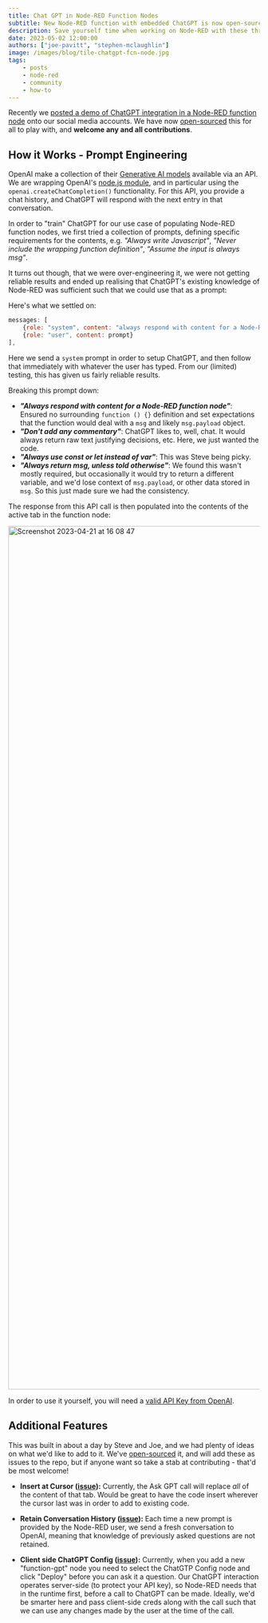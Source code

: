 ```yaml
---
title: Chat GPT in Node-RED Function Nodes
subtitle: New Node-RED function with embedded ChatGPT is now open-sourced and available to use!
description: Save yourself time when working on Node-RED with these three tips.
date: 2023-05-02 12:00:00
authors: ["joe-pavitt", "stephen-mclaughlin"]
image: /images/blog/tile-chatgpt-fcn-node.jpg
tags:
    - posts
    - node-red
    - community
    - how-to
---
```


Recently we [posted a demo of ChatGPT integration in a Node-RED function node](https://www.linkedin.com/posts/flowforge_chatgpt-with-node-red-function-nodes-activity-7052725869684953088-2yOA?utm_source=share&utm_medium=member_desktop) 
onto our social media accounts. We have now <a href="https://github.com/FlowFuse/node-red-function-gpt" target="_blank">open-sourced</a> this for all to play with, and **welcome any and all contributions**.
<!--more-->

## How it Works - Prompt Engineering

OpenAI make a collection of their [Generative AI models](https://platform.openai.com/docs/models) available
via an API. We are wrapping OpenAI's [node.js module](https://www.npmjs.com/package/openai), and in particular
using the `openai.createChatCompletion()` functionality. For this API, you provide a chat history, and ChatGPT will
respond with the next entry in that conversation.

In order to "train" ChatGPT for our use case of populating Node-RED function nodes, we first tried a collection of prompts, defining specific
requirements for the contents, e.g. _"Always write Javascript"_, _"Never include the wrapping function definition"_,
_"Assume the input is always msg"_.

It turns out though, that we were over-engineering it, we were not getting reliable results and ended up
realising that ChatGPT's existing knowledge of Node-RED was sufficient such that we could use that as a prompt:

Here's what we settled on:

```javascript
messages: [
    {role: "system", content: "always respond with content for a Node-RED function node, and don't add any commentary, always use const or let instead of var. Always return msg, unless told otherwise."},
    {role: "user", content: prompt}
],
```

Here we send a `system` prompt in order to setup ChatGPT, and then follow that immediately with whatever the user has typed.
From our (limited) testing, this has given us fairly reliable results.

Breaking this prompt down:

- ***"Always respond with content for a Node-RED function node"***: Ensured no surrounding `function () {}` definition and set expectations that the function would deal with a `msg` and likely `msg.payload` object.
- ***"Don't add any commentary"***: ChatGPT likes to, well, chat. It would always return raw text justifying decisions, etc. Here, we just wanted the code.
- ***"Always use const or let instead of var"***: This was Steve being picky.
- ***"Always return msg, unless told otherwise"***: We found this wasn't mostly required, but occasionally it would try to return a different variable, and we'd lose context of `msg.payload`, or other data stored in `msg`. So this just made sure we had the consistency.

The response from this API call is then populated into the contents of the active tab in the function node:

<img width="1728" alt="Screenshot 2023-04-21 at 16 08 47" src="https://user-images.githubusercontent.com/99246719/233671631-fefa36c1-6db4-4392-a057-314c16fd91b7.png">

In order to use it yourself, you will need a [valid API Key from OpenAI](https://platform.openai.com/account/api-keys).

## Additional Features

This was built in about a day by Steve and Joe, and we had plenty of ideas on what we'd like to add to it. We've
[open-sourced](https://github.com/FlowFuse/node-red-function-gpt) it, and will add these as issues to the repo, but if anyone want so take a stab at contributing - that'd be most welcome!

- **Insert at Cursor ([issue](https://github.com/FlowFuse/node-red-function-gpt/issues/11)):** Currently, the Ask GPT call will replace _all_ of the content of that tab. Would be great
to have the code insert wherever the cursor last was in order to add to existing code.

- **Retain Conversation History ([issue](https://github.com/FlowFuse/node-red-function-gpt/issues/12)):** Each time a new prompt is provided by the Node-RED user, we send a fresh conversation to OpenAI,
meaning that knowledge of previously asked questions are not retained.

- **Client side ChatGPT Config ([issue](https://github.com/FlowFuse/node-red-function-gpt/issues/13)):** Currently, when you add a new "function-gpt" node you need to select the ChatGTP
Config node and click "Deploy" before you can ask it a question. Our ChatGPT interaction operates server-side (to
protect your API key), so Node-RED needs that in the runtime first, before a call to ChatGPT can be made. Ideally,
we'd be smarter here and pass client-side creds along with the call such that we can use any changes made by the
user at the time of the call.